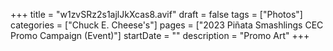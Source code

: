 +++
title = "w1zvSRz2s1ajlJkXcas8.avif"
draft = false
tags = ["Photos"]
categories = ["Chuck E. Cheese's"]
pages = ["2023 Piñata Smashlings CEC Promo Campaign (Event)"]
startDate = ""
description = "Promo Art"
+++
